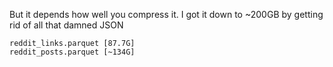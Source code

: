 But it depends how well you compress it. I got it down to ~200GB by getting rid of all that damned JSON

    reddit_links.parquet [87.7G]
    reddit_posts.parquet [~134G]
